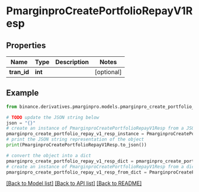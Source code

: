 # PmarginproCreatePortfolioRepayV1Resp


## Properties

Name | Type | Description | Notes
------------ | ------------- | ------------- | -------------
**tran_id** | **int** |  | [optional] 

## Example

```python
from binance.derivatives.pmarginpro.models.pmarginpro_create_portfolio_repay_v1_resp import PmarginproCreatePortfolioRepayV1Resp

# TODO update the JSON string below
json = "{}"
# create an instance of PmarginproCreatePortfolioRepayV1Resp from a JSON string
pmarginpro_create_portfolio_repay_v1_resp_instance = PmarginproCreatePortfolioRepayV1Resp.from_json(json)
# print the JSON string representation of the object
print(PmarginproCreatePortfolioRepayV1Resp.to_json())

# convert the object into a dict
pmarginpro_create_portfolio_repay_v1_resp_dict = pmarginpro_create_portfolio_repay_v1_resp_instance.to_dict()
# create an instance of PmarginproCreatePortfolioRepayV1Resp from a dict
pmarginpro_create_portfolio_repay_v1_resp_from_dict = PmarginproCreatePortfolioRepayV1Resp.from_dict(pmarginpro_create_portfolio_repay_v1_resp_dict)
```
[[Back to Model list]](../README.md#documentation-for-models) [[Back to API list]](../README.md#documentation-for-api-endpoints) [[Back to README]](../README.md)


